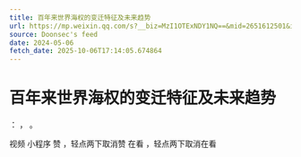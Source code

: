 ```yaml
---
title: 百年来世界海权的变迁特征及未来趋势
url: https://mp.weixin.qq.com/s?__biz=MzI1OTExNDY1NQ==&mid=2651612501&idx=1&sn=7ace07a7c2601a437c4697577bbd7dfe
source: Doonsec's feed
date: 2024-05-06
fetch_date: 2025-10-06T17:14:05.674864
---
```


# 百年来世界海权的变迁特征及未来趋势

：
，
。

视频
小程序
赞
，轻点两下取消赞
在看
，轻点两下取消在看